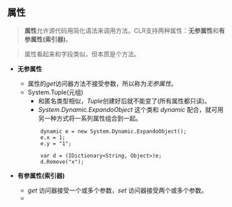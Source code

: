 ## 属性
> **属性**允许源代码用简化语法来调用方法。CLR支持两种属性：**无参属性**和**有参属性(索引器)**。

> 属性看起来和字段类似，但本质是个方法。

* **无参属性**
  * 属性的*get*访问器方法不接受参数，所以称为*无参属性*。
  * System.Tuple(元组)
    * 和匿名类型相似，*Tuple*创建好后就不能变了(所有属性都只读)。
    * *System.Dynamic.ExpandoObject* 这个类和 *dynamic* 配合，就可用另一种方式将一系列属性组合到一起。
    ```
        dynamic e = new System.Dynamic.ExpandoObject();
        e.x = 1;
        e.y = "1";

        var d = (IDictionary<String, Object>)e;
        d.Remove("x");
    ```

* **有参属性(索引器)**
  * *get* 访问器接受一个或多个参数，*set* 访问器接受两个或多个参数。
  * 
